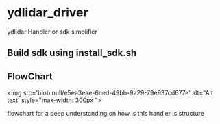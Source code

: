# ydlidar_driver
ydlidar Handler or sdk simplifier


## Build sdk using install_sdk.sh


## FlowChart 

<img 
  src='blob:null/e5ea3eae-6ced-49bb-9a29-79e937cd677e'
  alt="Alt text' 
  style="max-width: 300px ">

flowchart for a deep understanding on how is this handler is structure
